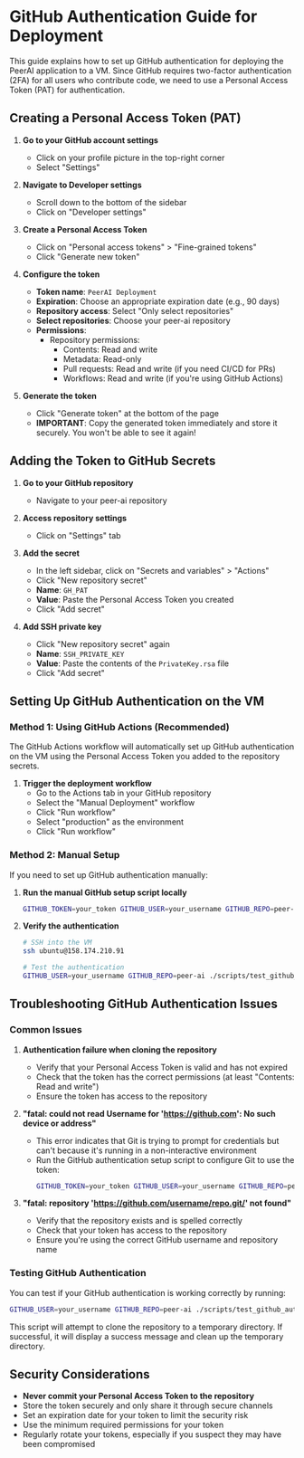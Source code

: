 # GitHub Authentication Guide for Deployment

This guide explains how to set up GitHub authentication for deploying the PeerAI application to a VM. Since GitHub requires two-factor authentication (2FA) for all users who contribute code, we need to use a Personal Access Token (PAT) for authentication.

## Creating a Personal Access Token (PAT)

1. **Go to your GitHub account settings**
   - Click on your profile picture in the top-right corner
   - Select "Settings"

2. **Navigate to Developer settings**
   - Scroll down to the bottom of the sidebar
   - Click on "Developer settings"

3. **Create a Personal Access Token**
   - Click on "Personal access tokens" > "Fine-grained tokens"
   - Click "Generate new token"

4. **Configure the token**
   - **Token name**: `PeerAI Deployment`
   - **Expiration**: Choose an appropriate expiration date (e.g., 90 days)
   - **Repository access**: Select "Only select repositories"
   - **Select repositories**: Choose your peer-ai repository
   - **Permissions**:
     - Repository permissions:
       - Contents: Read and write
       - Metadata: Read-only
       - Pull requests: Read and write (if you need CI/CD for PRs)
       - Workflows: Read and write (if you're using GitHub Actions)

5. **Generate the token**
   - Click "Generate token" at the bottom of the page
   - **IMPORTANT**: Copy the generated token immediately and store it securely. You won't be able to see it again!

## Adding the Token to GitHub Secrets

1. **Go to your GitHub repository**
   - Navigate to your peer-ai repository

2. **Access repository settings**
   - Click on "Settings" tab

3. **Add the secret**
   - In the left sidebar, click on "Secrets and variables" > "Actions"
   - Click "New repository secret"
   - **Name**: `GH_PAT`
   - **Value**: Paste the Personal Access Token you created
   - Click "Add secret"

4. **Add SSH private key**
   - Click "New repository secret" again
   - **Name**: `SSH_PRIVATE_KEY`
   - **Value**: Paste the contents of the `PrivateKey.rsa` file
   - Click "Add secret"

## Setting Up GitHub Authentication on the VM

### Method 1: Using GitHub Actions (Recommended)

The GitHub Actions workflow will automatically set up GitHub authentication on the VM using the Personal Access Token you added to the repository secrets.

1. **Trigger the deployment workflow**
   - Go to the Actions tab in your GitHub repository
   - Select the "Manual Deployment" workflow
   - Click "Run workflow"
   - Select "production" as the environment
   - Click "Run workflow"

### Method 2: Manual Setup

If you need to set up GitHub authentication manually:

1. **Run the manual GitHub setup script locally**
   ```bash
   GITHUB_TOKEN=your_token GITHUB_USER=your_username GITHUB_REPO=peer-ai ./scripts/manual_github_setup.sh
   ```

2. **Verify the authentication**
   ```bash
   # SSH into the VM
   ssh ubuntu@158.174.210.91
   
   # Test the authentication
   GITHUB_USER=your_username GITHUB_REPO=peer-ai ./scripts/test_github_auth.sh
   ```

## Troubleshooting GitHub Authentication Issues

### Common Issues

1. **Authentication failure when cloning the repository**
   - Verify that your Personal Access Token is valid and has not expired
   - Check that the token has the correct permissions (at least "Contents: Read and write")
   - Ensure the token has access to the repository

2. **"fatal: could not read Username for 'https://github.com': No such device or address"**
   - This error indicates that Git is trying to prompt for credentials but can't because it's running in a non-interactive environment
   - Run the GitHub authentication setup script to configure Git to use the token:
     ```bash
     GITHUB_TOKEN=your_token GITHUB_USER=your_username GITHUB_REPO=peer-ai ./scripts/setup_github_auth.sh
     ```

3. **"fatal: repository 'https://github.com/username/repo.git/' not found"**
   - Verify that the repository exists and is spelled correctly
   - Check that your token has access to the repository
   - Ensure you're using the correct GitHub username and repository name

### Testing GitHub Authentication

You can test if your GitHub authentication is working correctly by running:

```bash
GITHUB_USER=your_username GITHUB_REPO=peer-ai ./scripts/test_github_auth.sh
```

This script will attempt to clone the repository to a temporary directory. If successful, it will display a success message and clean up the temporary directory.

## Security Considerations

- **Never commit your Personal Access Token to the repository**
- Store the token securely and only share it through secure channels
- Set an expiration date for your token to limit the security risk
- Use the minimum required permissions for your token
- Regularly rotate your tokens, especially if you suspect they may have been compromised 